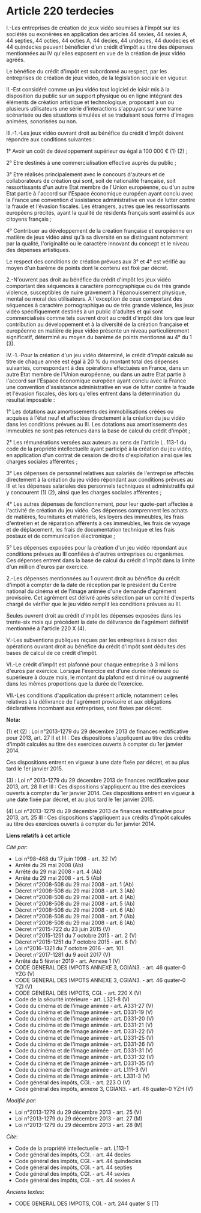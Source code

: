# Article 220 terdecies

I.-Les entreprises de création de jeux vidéo soumises à l'impôt sur les sociétés ou exonérées en application des articles 44
sexies, 44 sexies A, 44 septies, 44 octies, 44 octies A, 44 decies, 44 undecies, 44 duodecies et 44 quindecies peuvent
bénéficier d'un crédit d'impôt au titre des dépenses mentionnées au IV qu'elles exposent en vue de la création de jeux vidéo
agréés. 

Le bénéfice du crédit d'impôt est subordonné au respect, par les entreprises de création de jeux vidéo, de la législation
sociale en vigueur. 

II.-Est considéré comme un jeu vidéo tout logiciel de loisir mis à la disposition du public sur un support physique ou en
ligne intégrant des éléments de création artistique et technologique, proposant à un ou plusieurs utilisateurs une série
d'interactions s'appuyant sur une trame scénarisée ou des situations simulées et se traduisant sous forme d'images animées,
sonorisées ou non. 

III.-1.-Les jeux vidéo ouvrant droit au bénéfice du crédit d'impôt doivent répondre aux conditions suivantes : 

1° Avoir un coût de développement supérieur ou égal à 100 000 € (1) (2) ; 

2° Etre destinés à une commercialisation effective auprès du public ; 

3° Etre réalisés principalement avec le concours d'auteurs et de collaborateurs de création qui sont, soit de nationalité
française, soit ressortissants d'un autre Etat membre de l'Union européenne, ou d'un autre Etat partie à l'accord sur
l'Espace économique européen ayant conclu avec la France une convention d'assistance administrative en vue de lutter contre
la fraude et l'évasion fiscales. Les étrangers, autres que les ressortissants européens précités, ayant la qualité de
résidents français sont assimilés aux citoyens français ; 

4° Contribuer au développement de la création française et européenne en matière de jeux vidéo ainsi qu'à sa diversité en se
distinguant notamment par la qualité, l'originalité ou le caractère innovant du concept et le niveau des dépenses
artistiques. 

Le respect des conditions de création prévues aux 3° et 4° est vérifié au moyen d'un barème de points dont le contenu est
fixé par décret. 

2.-N'ouvrent pas droit au bénéfice du crédit d'impôt les jeux vidéo comportant des séquences à caractère pornographique ou de
très grande violence, susceptibles de nuire gravement à l'épanouissement physique, mental ou moral des utilisateurs. A
l'exception de ceux comportant des séquences à caractère pornographique ou de très grande violence, les jeux vidéo
spécifiquement destinés à un public d'adultes et qui sont commercialisés comme tels ouvrent droit au crédit d'impôt dès lors
que leur contribution au développement et à la diversité de la création française et européenne en matière de jeux vidéo
présente un niveau particulièrement significatif, déterminé au moyen du barème de points mentionné au 4° du 1 (3). 

IV.-1.-Pour la création d'un jeu vidéo déterminé, le crédit d'impôt calculé au titre de chaque année est égal à 20 % du
montant total des dépenses suivantes, correspondant à des opérations effectuées en France, dans un autre Etat membre de
l'Union européenne, ou dans un autre Etat partie à l'accord sur l'Espace économique européen ayant conclu avec la France une
convention d'assistance administrative en vue de lutter contre la fraude et l'évasion fiscales, dès lors qu'elles entrent
dans la détermination du résultat imposable : 

1° Les dotations aux amortissements des immobilisations créées ou acquises à l'état neuf et affectées directement à la
création du jeu vidéo dans les conditions prévues au III. Les dotations aux amortissements des immeubles ne sont pas retenues
dans la base de calcul du crédit d'impôt ; 

2° Les rémunérations versées aux auteurs au sens de l'article L. 113-1 du code de la propriété intellectuelle ayant participé
à la création du jeu vidéo, en application d'un contrat de cession de droits d'exploitation ainsi que les charges sociales
afférentes ; 

3° Les dépenses de personnel relatives aux salariés de l'entreprise affectés directement à la création du jeu vidéo répondant
aux conditions prévues au III et les dépenses salariales des personnels techniques et administratifs qui y concourent (1)
(2), ainsi que les charges sociales afférentes ; 

4° Les autres dépenses de fonctionnement, pour leur quote-part affectée à l'activité de création du jeu vidéo. Ces dépenses
comprennent les achats de matières, fournitures et matériels, les loyers des immeubles, les frais d'entretien et de
réparation afférents à ces immeubles, les frais de voyage et de déplacement, les frais de documentation technique et les
frais postaux et de communication électronique ; 

5° Les dépenses exposées pour la création d'un jeu vidéo répondant aux conditions prévues au III confiées à d'autres
entreprises ou organismes. Ces dépenses entrent dans la base de calcul du crédit d'impôt dans la limite d'un million d'euros
par exercice. 

2.-Les dépenses mentionnées au 1 ouvrent droit au bénéfice du crédit d'impôt à compter de la date de réception par le
président du Centre national du cinéma et de l'image animée d'une demande d'agrément provisoire. Cet agrément est délivré
après sélection par un comité d'experts chargé de vérifier que le jeu vidéo remplit les conditions prévues au III. 

Seules ouvrent droit au crédit d'impôt les dépenses exposées dans les trente-six mois qui précèdent la date de délivrance de
l'agrément définitif mentionnée à l'article 220 X (4). 

V.-Les subventions publiques reçues par les entreprises à raison des opérations ouvrant droit au bénéfice du crédit d'impôt
sont déduites des bases de calcul de ce crédit d'impôt. 

VI.-Le crédit d'impôt est plafonné pour chaque entreprise à 3 millions d'euros par exercice. Lorsque l'exercice est d'une
durée inférieure ou supérieure à douze mois, le montant du plafond est diminué ou augmenté dans les mêmes proportions que la
durée de l'exercice. 

VII.-Les conditions d'application du présent article, notamment celles relatives à la délivrance de l'agrément provisoire et
aux obligations déclaratives incombant aux entreprises, sont fixées par décret.

**Nota:**

(1) et (2) : Loi n°2013-1279 du 29 décembre 2013 de finances rectificative pour 2013, art. 27 II et III : Ces dispositions
s'appliquent au titre des crédits d'impôt calculés au titre des exercices ouverts à compter du 1er janvier 2014.

Ces dispositions entrent en vigueur à une date fixée par décret, et au plus tard le 1er janvier 2015.

(3) : Loi n° 2013-1279 du 29 décembre 2013 de finances rectificative pour 2013, art. 28 II et III : Ces dispositions
s'appliquent au titre des exercices ouverts à compter du 1er janvier 2014. Ces dispositions entrent en vigueur à une date
fixée par décret, et au plus tard le 1er janvier 2015. 

(4) Loi n°2013-1279 du 29 décembre 2013 de finances rectificative pour 2013, art. 25 III : Ces dispositions s'appliquent aux
crédits d'impôt calculés au titre des exercices ouverts à compter du 1er janvier 2014.

**Liens relatifs à cet article**

_Cité par_:

  - Loi n°98-468 du 17 juin 1998 - art. 32 (V)
  - Arrêté du 29 mai 2008 (Ab)
  - Arrêté du 29 mai 2008 - art. 4 (Ab)
  - Arrêté du 29 mai 2008 - art. 5 (Ab)
  - Décret n°2008-508 du 29 mai 2008 - art. 1 (Ab)
  - Décret n°2008-508 du 29 mai 2008 - art. 3 (Ab)
  - Décret n°2008-508 du 29 mai 2008 - art. 4 (Ab)
  - Décret n°2008-508 du 29 mai 2008 - art. 5 (Ab)
  - Décret n°2008-508 du 29 mai 2008 - art. 6 (Ab)
  - Décret n°2008-508 du 29 mai 2008 - art. 7 (Ab)
  - Décret n°2008-508 du 29 mai 2008 - art. 8 (Ab)
  - Décret n°2015-722 du 23 juin 2015 (V)
  - Décret n°2015-1251 du 7 octobre 2015 - art. 2 (V)
  - Décret n°2015-1251 du 7 octobre 2015 - art. 6 (V)
  - Loi n°2016-1321 du 7 octobre 2016 - art. 101
  - Décret n°2017-1281 du 9 août 2017 (V)
  - Arrêté du 5 février 2019 - art. Annexe 1 (V)
  - CODE GENERAL DES IMPOTS ANNEXE 3, CGIAN3. - art. 46 quater-0 YZG (V)
  - CODE GENERAL DES IMPOTS ANNEXE 3, CGIAN3. - art. 46 quater-0 YZI (V)
  - CODE GENERAL DES IMPOTS, CGI. - art. 220 X (V)
  - Code de la sécurité intérieure - art. L321-8 (V)
  - Code du cinéma et de l'image animée - art. A331-27 (V)
  - Code du cinéma et de l'image animée - art. D331-19 (V)
  - Code du cinéma et de l'image animée - art. D331-20 (V)
  - Code du cinéma et de l'image animée - art. D331-21 (V)
  - Code du cinéma et de l'image animée - art. D331-22 (V)
  - Code du cinéma et de l'image animée - art. D331-25 (V)
  - Code du cinéma et de l'image animée - art. D331-26 (V)
  - Code du cinéma et de l'image animée - art. D331-31 (V)
  - Code du cinéma et de l'image animée - art. D331-32 (V)
  - Code du cinéma et de l'image animée - art. D331-35 (V)
  - Code du cinéma et de l'image animée - art. L111-3 (V)
  - Code du cinéma et de l'image animée - art. L331-3 (V)
  - Code général des impôts, CGI. - art. 223 O (V)
  - Code général des impôts, annexe 3, CGIAN3. - art. 46 quater-0 YZH (V)

_Modifié par_:

  - Loi n°2013-1279 du 29 décembre 2013 - art. 25 (V)
  - Loi n°2013-1279 du 29 décembre 2013 - art. 27 (M)
  - Loi n°2013-1279 du 29 décembre 2013 - art. 28 (M)

_Cite_:

  - Code de la propriété intellectuelle - art. L113-1
  - Code général des impôts, CGI. - art. 44 decies
  - Code général des impôts, CGI. - art. 44 quindecies
  - Code général des impôts, CGI. - art. 44 septies
  - Code général des impôts, CGI. - art. 44 sexies
  - Code général des impôts, CGI. - art. 44 sexies A

_Anciens textes_:

  - CODE GENERAL DES IMPOTS, CGI. - art. 244 quater S (T)
